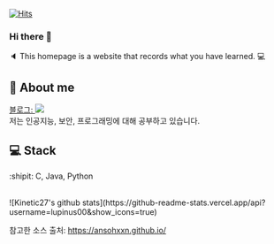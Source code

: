 [![Hits](https://hits.seeyoufarm.com/api/count/incr/badge.svg?url=https%3A%2F%2Fgithub.com%2Flupinus00%2Fhit-counter&count_bg=%2356D3FF&title_bg=%239C8A8A&icon=gnubash.svg&icon_color=%23D7CDCD&title=visitor&edge_flat=false)](https://hits.seeyoufarm.com)
### Hi there 👋
:speaker: This homepage is a website that records what you have learned. :computer:

## :whale: About me
<a href="https://lupinus00.github.io/">블로그: <img src = "https://img.shields.io/badge/MY%20BLOG-yellow?&style=flat&logo=github&logoColor=black" style="height : auto; margin-right : 2px;"/></a>
<br>
저는 인공지능, 보안, 프로그래밍에 대해 공부하고 있습니다.
<br>
## :computer: Stack

:shipit: C, Java, Python

<br>
![Kinetic27's github stats](https://github-readme-stats.vercel.app/api?username=lupinus00&show_icons=true)

참고한 소스 출처: https://ansohxxn.github.io/ 
